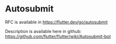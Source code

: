 # Autosubmit

RFC is available in https://flutter.dev/go/autosubmit

Description is available here in github: https://github.com/flutter/flutter/wiki/Autosubmit-bot
